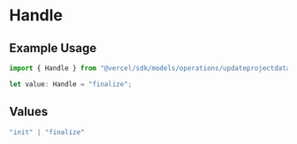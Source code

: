# Handle

## Example Usage

```typescript
import { Handle } from "@vercel/sdk/models/operations/updateprojectdatacache.js";

let value: Handle = "finalize";
```

## Values

```typescript
"init" | "finalize"
```